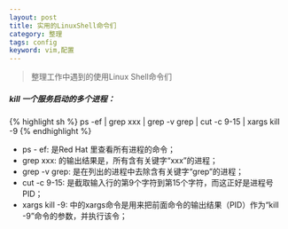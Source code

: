```yaml
---
layout: post
title: 实用的LinuxShell命令们
category: 整理
tags: config 
keyword: vim,配置
---
```

> 整理工作中遇到的使用Linux Shell命令们

##### kill 一个服务启动的多个进程：

{% highlight sh %}
ps -ef | grep xxx | grep -v grep | cut -c 9-15 | xargs kill -9
{% endhighlight %}

- ps - ef: 是Red Hat 里查看所有进程的命令；
- grep xxx: 的输出结果是，所有含有关键字“xxx”的进程；
- grep -v grep: 是在列出的进程中去除含有关键字“grep”的进程；
- cut -c 9-15: 是截取输入行的第9个字符到第15个字符，而这正好是进程号PID；
- xargs kill -9: 中的xargs命令是用来把前面命令的输出结果（PID）作为“kill -9”命令的参数，并执行该令；